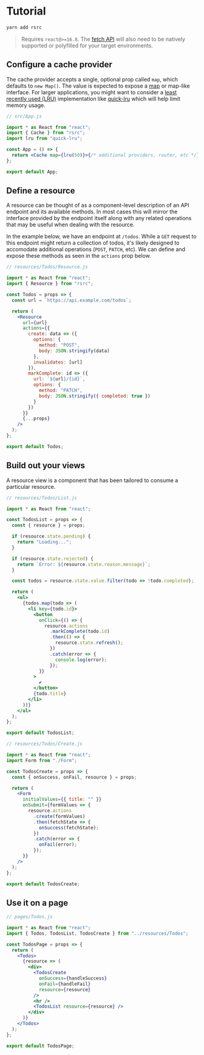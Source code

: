# Tutorial

```bash
yarn add rsrc
```

> Requires `react@>=16.8`.
> The [fetch
> API](https://developer.mozilla.org/en-US/docs/Web/API/Fetch_API/Using_Fetch)
> will also need to be natively supported or polyfilled for your target
> environments.

## Configure a cache provider

The cache provider accepts a single, optional prop called `map`, which
defaults to `new Map()`. The value is expected to expose a
[map](https://developer.mozilla.org/en-US/docs/Web/JavaScript/Reference/Global_Objects/Map) or map-like
interface. For larger applications, you might want to consider a
[least recently used
(LRU)](<https://en.wikipedia.org/wiki/Cache_replacement_policies#Least_recently_used_(LRU)>)
implementation like [quick-lru](https://www.npmjs.com/package/quick-lru) which
will help limit memory usage.

```jsx
// src/App.js

import * as React from "react";
import { Cache } from "rsrc";
import lru from "quick-lru";

const App = () => {
  return <Cache map={lru(50)}>{/* additional providers, router, etc */}</Cache>;
};

export default App;
```

## Define a resource

A resource can be thought of as a component-level description of an API endpoint
and its available methods. In most cases this will mirror the interface provided
by the endpoint itself along with any related operations that may be useful when
dealing with the resource.

In the example below, we have an endpoint at `/todos`. While a `GET` request to
this endpoint might return a collection of todos, it's likely designed to
accomodate additional operations (`POST`, `PATCH`, etc). We can define and
expose these methods as seen in the `actions` prop below.

```jsx
// resources/Todos/Resource.js

import * as React from "react";
import { Resource } from "rsrc";

const Todos = props => {
  const url = `https://api.example.com/todos`;

  return (
    <Resource
      url={url}
      actions={{
        create: data => ({
          options: {
            method: "POST",
            body: JSON.stringify(data)
          },
          invalidates: [url]
        }),
        markComplete: id => ({
          url: `${url}/{id}`,
          options: {
            method: "PATCH",
            body: JSON.stringify({ completed: true })
          }
        })
      }}
      {...props}
    />
  );
};

export default Todos;
```

## Build out your views

A resource view is a component that has been tailored to consume a particular
resource.

```jsx
// resources/Todos/List.js

import * as React from "react";

const TodosList = props => {
  const { resource } = props;

  if (resource.state.pending) {
    return "Loading...";
  }

  if (resource.state.rejected) {
    return `Error: ${resource.state.reason.message}`;
  }

  const todos = resource.state.value.filter(todo => !todo.completed);

  return (
    <ul>
      {todos.map(todo => (
        <li key={todo.id}>
          <button
            onClick={() => {
              resource.actions
                .markComplete(todo.id)
                .then(() => {
                  resource.state.refresh();
                })
                .catch(error => {
                  console.log(error);
                });
            }}
          >
            ✔
          </button>
          {todo.title}
        </li>
      ))}
    </ul>
  );
};

export default TodosList;
```

```jsx
// resources/Todos/Create.js

import * as React from "react";
import Form from "./Form";

const TodosCreate = props => {
  const { onSuccess, onFail, resource } = props;

  return (
    <Form
      initialValues={{ title: "" }}
      onSubmit={formValues => {
        resource.actions
          .create(formValues)
          .then(fetchState => {
            onSuccess(fetchState);
          })
          .catch(error => {
            onFail(error);
          });
      }}
    />
  );
};

export default TodosCreate;
```

## Use it on a page

```jsx
// pages/Todos.js

import * as React from "react";
import { Todos, TodosList, TodosCreate } from "../resources/Todos";

const TodosPage = props => {
  return (
    <Todos>
      {resource => (
        <div>
          <TodosCreate
            onSuccess={handleSuccess}
            onFail={handleFail}
            resource={resource}
          />
          <hr />
          <TodosList resource={resource} />
        </div>
      )}
    </Todos>
  );
};

export default TodosPage;
```
